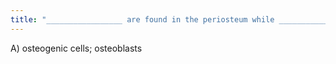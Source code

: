 ```yaml
---
title: "_________________ are found in the periosteum while ________________ are found under the periostem. A) osteogenic cells; osteoblasts B) osteoblasts; osteoclasts C) osteoclasts; osteogenic cells D) lacunae; canaliculi"
---
```

A) osteogenic cells;
osteoblasts

